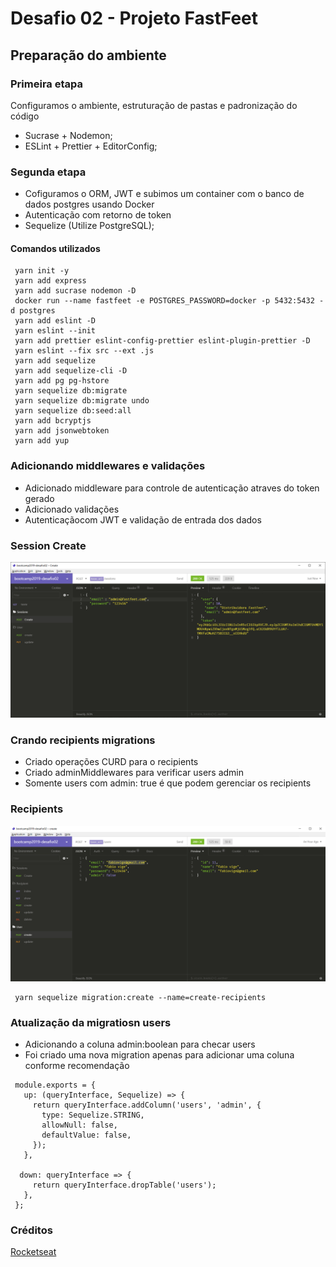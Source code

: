 # Desafio 02 - Projeto FastFeet

## Preparação do ambiente

### Primeira etapa

Configuramos o ambiente, estruturação de pastas e padronização do código

- Sucrase + Nodemon;
- ESLint + Prettier + EditorConfig;

### Segunda etapa

- Cofiguramos o ORM, JWT e subimos um container com o banco de dados postgres usando Docker
- Autenticação com retorno de token
- Sequelize (Utilize PostgreSQL);

#### Comandos utilizados

```
 yarn init -y
 yarn add express
 yarn add sucrase nodemon -D
 docker run --name fastfeet -e POSTGRES_PASSWORD=docker -p 5432:5432 -d postgres
 yarn add eslint -D
 yarn eslint --init
 yarn add prettier eslint-config-prettier eslint-plugin-prettier -D
 yarn eslint --fix src --ext .js
 yarn add sequelize
 yarn add sequelize-cli -D
 yarn add pg pg-hstore
 yarn sequelize db:migrate
 yarn sequelize db:migrate undo
 yarn sequelize db:seed:all
 yarn add bcryptjs
 yarn add jsonwebtoken
 yarn add yup
```

### Adicionando middlewares e validações

- Adicionado middleware para controle de autenticação atraves do token gerado
- Adicionado validações
- Autenticaçãocom JWT e validação de entrada dos dados


### Session Create
![](https://raw.githubusercontent.com/fabiovige/bootcamp2019-desafio02/master/images/session-create.jpg)

### Crando recipients migrations

- Criado operações CURD para o recipients
- Criado adminMiddlewares para verificar users admin
- Somente users com admin: true é que podem gerenciar os recipients

### Recipients
![](https://raw.githubusercontent.com/fabiovige/bootcamp2019-desafio02/master/images/recipients.jpg)

```
 yarn sequelize migration:create --name=create-recipients
```

### Atualização da migratiosn users

- Adicionando a coluna admin:boolean para checar users
- Foi criado uma nova migration apenas para adicionar uma coluna conforme recomendação

```
 module.exports = {
   up: (queryInterface, Sequelize) => {
     return queryInterface.addColumn('users', 'admin', {
       type: Sequelize.STRING,
       allowNull: false,
       defaultValue: false,
     });
   },

  down: queryInterface => {
     return queryInterface.dropTable('users');
   },
 };
```

### Créditos

[Rocketseat](http://www.rocketseat.com.br)
